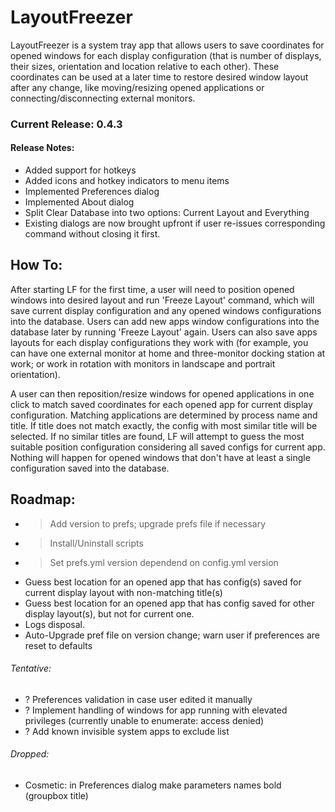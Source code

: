 # LayoutFreezer

LayoutFreezer is a system tray app that allows users to save coordinates for opened windows for each display configuration (that is number of displays, their sizes, orientation and location relative to each other). These coordinates can be used at a later time to restore desired window layout after any change, like moving/resizing opened applications or connecting/disconnecting external monitors.

### Current Release: 0.4.3
#### Release Notes:
- Added support for hotkeys
- Added icons and hotkey indicators to menu items
- Implemented Preferences dialog
- Implemented About dialog
- Split Clear Database into two options: Current Layout and Everything
- Existing dialogs are now brought upfront if user re-issues corresponding command without closing it first.


## How To:
After starting LF for the first time, a user will need to position opened windows into desired layout and run 'Freeze Layout' command, which will save current display configuration and any opened windows configurations into the database. Users can add new apps window configurations into the database later by running 'Freeze Layout' again. Users can also save apps layouts for each display configurations they work with (for example, you can have one external monitor at home and three-monitor docking station at work; or work in rotation with monitors in landscape and portrait orientation).

A user can then reposition/resize windows for opened applications in one click to match saved coordinates for each opened app for current display configuration. Matching applications are determined by process name and title. If title does not match exactly, the config with most similar title will be selected. If no similar titles are found, LF will attempt to guess the most suitable position configuration considering all saved configs for current app. Nothing will happen for opened windows that don't have at least a single configuration saved into the database.

## Roadmap:
- > Add version to prefs; upgrade prefs file if necessary
- > Install/Uninstall scripts
- > Set prefs.yml version dependend on config.yml version
- Guess best location for an opened app that has config(s) saved for current display layout with non-matching title(s)
- Guess best location for an opened app that has config saved for other display layout(s), but not for current one.
- Logs disposal.
- Auto-Upgrade pref file on version change; warn user if preferences are reset to defaults
###### Tentative:
- ? Preferences validation in case user edited it manually
- ? Implement handling of windows for app running with elevated privileges (currently unable to enumerate: access denied)
- ? Add known invisible system apps to exclude list

###### Dropped:
- Cosmetic: in Preferences dialog make parameters names bold (groupbox title)
